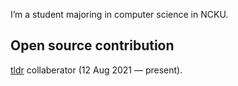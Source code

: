 I’m a student majoring in computer science in NCKU.

## Open source contribution

[tldr](https://github.com/tldr-pages/tldr) collaberator (12 Aug 2021 — present).